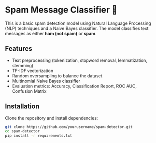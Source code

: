 # Spam Message Classifier 📨

This is a basic spam detection model using Natural Language Processing (NLP) techniques and a Naive Bayes classifier. The model classifies text messages as either **ham (not spam)** or **spam**.

## Features
- Text preprocessing (tokenization, stopword removal, lemmatization, stemming)
- TF-IDF vectorization
- Random oversampling to balance the dataset
- Multinomial Naive Bayes classifier
- Evaluation metrics: Accuracy, Classification Report, ROC AUC, Confusion Matrix

## Installation

Clone the repository and install dependencies:

```bash
git clone https://github.com/yourusername/spam-detector.git
cd spam-detector
pip install -r requirements.txt
